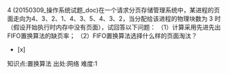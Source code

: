 4
(20150309_操作系统试题_doc)在一个请求分页存储管理系统中，某进程的页面走向为4、3、2、1、4、3、5、4、3、2，当分配给该进程的物理块数为
3 时（假设开始执行时内存中没有页面），试回答以下问题：
（1）计算采用先进先出FIFO置换算法的缺页率；
（2）FIFO置换算法选择什么样的页面淘汰？  
- [x]

知识点:置换算法
出处:网络
难度:1
> 
